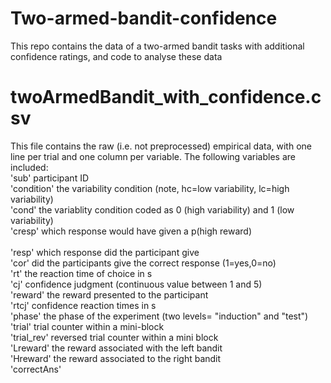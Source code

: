 # Two-armed-bandit-confidence
This repo contains the data of a two-armed bandit tasks with additional confidence ratings, and code to analyse these data

# twoArmedBandit_with_confidence.csv
This file contains the raw (i.e. not preprocessed) empirical data, with one line per trial and one column per variable. The following variables are included: <br />
'sub' participant ID <br />
'condition' the variability condition (note, hc=low variability, lc=high variability) <br />
'cond' the variablity condition coded as 0 (high variability) and 1 (low variability) <br />
'cresp' which response would have given a p(high reward) <br />  
'resp' which response did the participant give  <br />
'cor' did the participants give the correct response (1=yes,0=no) <br />
'rt' the reaction time of choice in s <br />
'cj' confidence judgment (continuous value between 1 and 5) <br />
'reward' the reward presented to the participant <br />
'rtcj' confidence reaction times in s <br />
'phase' the phase of the experiment (two levels= "induction" and "test") <br />
'trial' trial counter within a mini-block <br />
'trial_rev' reversed trial counter within a mini block <br />
'Lreward' the reward associated with the left bandit <br />
'Hreward' the reward associated to the right bandit <br />
'correctAns'  <br />
